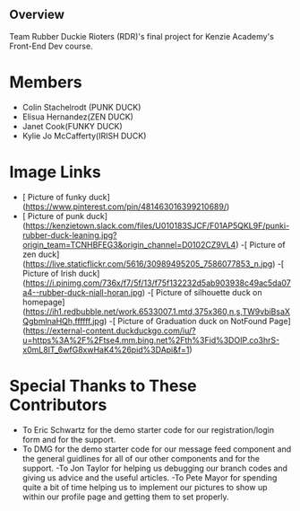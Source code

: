 ## Overview

Team Rubber Duckie Rioters (RDR)'s final project for Kenzie Academy's Front-End Dev course.

# Members

- Colin Stachelrodt (PUNK DUCK)
- Elisua Hernandez(ZEN DUCK)
- Janet Cook(FUNKY DUCK)
- Kylie Jo McCafferty(IRISH DUCK)

# Image Links

- [ Picture of funky duck] (https://www.pinterest.com/pin/481463016399210689/)
- [ Picture of punk duck] (https://kenzietown.slack.com/files/U010183SJCF/F01AP5QKL9F/punki-rubber-duck-leaning.jpg?origin_team=TCNHBFEG3&origin_channel=D0102CZ9VL4)
-[ Picture of zen duck] (https://live.staticflickr.com/5616/30989495205_7586077853_n.jpg) 
-[ Picture of Irish duck] (https://i.pinimg.com/736x/f7/5f/13/f75f132232d5ab903938c49ac5da07a4--rubber-duck-niall-horan.jpg)
-[ Picture of silhouette duck on homepage] (https://ih1.redbubble.net/work.6533007.1.mtd,375x360,n,s,TW9vbiBsaXQgbmlnaHQh,ffffff.jpg)
-[ Picture of Graduation duck on NotFound Page] (https://external-content.duckduckgo.com/iu/?u=https%3A%2F%2Ftse4.mm.bing.net%2Fth%3Fid%3DOIP.co3hrS-x0mL8IT_6wfG8xwHaK4%26pid%3DApi&f=1)

# Special Thanks to These Contributors 

- To Eric Schwartz for the demo starter code for our registration/login form and for the support.
- To DMG for the demo starter code for our message feed component and the general guidlines for all of our other components and for the support.
-To Jon Taylor for helping us debugging our branch codes and giving us advice and the useful articles.
-To Pete Mayor for spending quite a bit of time helping us to implement our pictures to show up within our profile page and getting them to set properly.




